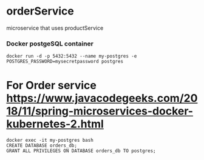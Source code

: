 # orderService
microservice that uses productService 

### Docker postgeSQL container 

```docker run -d -p 5432:5432 --name my-postgres -e POSTGRES_PASSWORD=mysecretpassword postgres```

# For Order service https://www.javacodegeeks.com/2018/11/spring-microservices-docker-kubernetes-2.html


```
docker exec -it my-postgres bash
CREATE DATABASE orders_db;
GRANT ALL PRIVILEGES ON DATABASE orders_db TO postgres;
```
